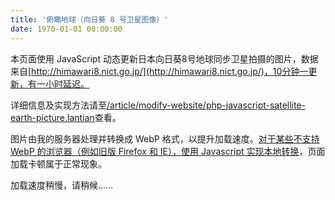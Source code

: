 ```yaml
---
title: '俯瞰地球（向日葵 8 号卫星图像）'
date: 1970-01-01 00:00:00
---
```


本页面使用 JavaScript 动态更新日本向日葵8号地球同步卫星拍摄的图片，数据来自[http://himawari8.nict.go.jp/](http://himawari8.nict.go.jp/)，10分钟一更新，有一小时延迟。

详细信息及实现方法请至[/article/modify-website/php-javascript-satellite-earth-picture.lantian](/article/modify-website/php-javascript-satellite-earth-picture.lantian)查看。

图片由我的服务器处理并转换成 WebP 格式，以提升加载速度。[对于某些不支持 WebP 的浏览器（例如旧版 Firefox 和 IE），使用 Javascript 实现本地转换](/article/modify-website/ie-firefox-webp-support.lantian)，页面加载卡顿属于正常现象。

<p id="himawari-time">加载速度稍慢，请稍候……</p>

<script>(function(){var WebP=new Image();WebP.onload=WebP.onerror=function(){if(WebP.height!=2){var sc=document.createElement('script');sc.type='text/javascript';sc.async=true;var s=document.getElementsByTagName('script')[0];sc.src='https://cdn.jsdelivr.net/npm/webpjs@0.0.2/webpjs.min.js';s.parentNode.insertBefore(sc,s);}};WebP.src='data:image/webp;base64,UklGRjoAAABXRUJQVlA4IC4AAACyAgCdASoCAAIALmk0mk0iIiIiIgBoSygABc6WWgAA/veff/0PP8bA//LwYAAA';})();</script>

<img id="himawari-pic" src="" />

<script>
(function(){
    var today = new Date();
    // get date for himawari picture
    t = today.getTime();
    t = t - t % 600000 - 3600000;
    today.setTime(t);
    year = today.getUTCFullYear();
    month = today.getUTCMonth() + 1;
    day = today.getUTCDate();
    hour = today.getUTCHours();
    minute = today.getUTCMinutes();
    if(month<10) month = '0' + month;
    if(day<10) day = '0' + day;
    if(hour<10) hour = '0' + hour;
    if(minute<10) minute = '0' + minute;
    document.getElementById('himawari-time').innerHTML = '图像拍摄时间：'+today.toLocaleString();
    document.getElementById('himawari-pic').src = '//himawari.lantian.pub/himawari8/img/D531106/1d/550/'+year+'/'+month+'/'+day+'/'+hour+minute+'00_0_0.webp';
})();
</script>
